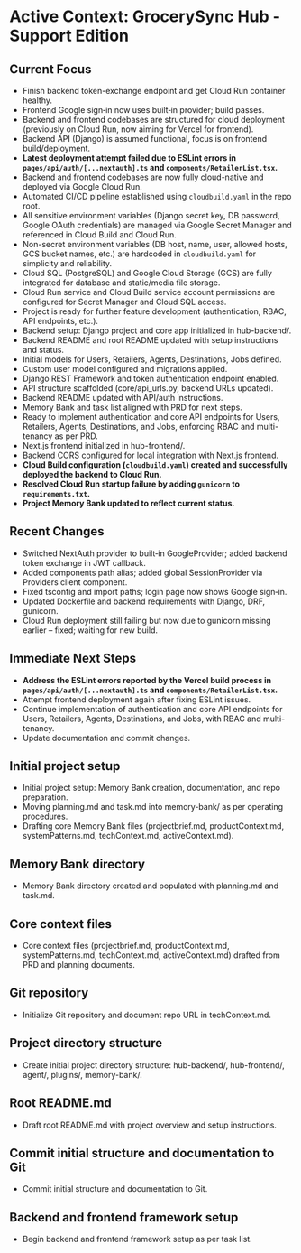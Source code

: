 # Active Context: GrocerySync Hub - Support Edition

## Current Focus
- Finish backend token-exchange endpoint and get Cloud Run container healthy.
- Frontend Google sign‑in now uses built‑in provider; build passes.
- Backend and frontend codebases are structured for cloud deployment (previously on Cloud Run, now aiming for Vercel for frontend).
- Backend API (Django) is assumed functional, focus is on frontend build/deployment.
- **Latest deployment attempt failed due to ESLint errors in `pages/api/auth/[...nextauth].ts` and `components/RetailerList.tsx`.**
- Backend and frontend codebases are now fully cloud-native and deployed via Google Cloud Run.
- Automated CI/CD pipeline established using `cloudbuild.yaml` in the repo root.
- All sensitive environment variables (Django secret key, DB password, Google OAuth credentials) are managed via Google Secret Manager and referenced in Cloud Build and Cloud Run.
- Non-secret environment variables (DB host, name, user, allowed hosts, GCS bucket names, etc.) are hardcoded in `cloudbuild.yaml` for simplicity and reliability.
- Cloud SQL (PostgreSQL) and Google Cloud Storage (GCS) are fully integrated for database and static/media file storage.
- Cloud Run service and Cloud Build service account permissions are configured for Secret Manager and Cloud SQL access.
- Project is ready for further feature development (authentication, RBAC, API endpoints, etc.).
- Backend setup: Django project and core app initialized in hub-backend/.
- Backend README and root README updated with setup instructions and status.
- Initial models for Users, Retailers, Agents, Destinations, Jobs defined.
- Custom user model configured and migrations applied.
- Django REST Framework and token authentication endpoint enabled.
- API structure scaffolded (core/api_urls.py, backend URLs updated).
- Backend README updated with API/auth instructions.
- Memory Bank and task list aligned with PRD for next steps.
- Ready to implement authentication and core API endpoints for Users, Retailers, Agents, Destinations, and Jobs, enforcing RBAC and multi-tenancy as per PRD.
- Next.js frontend initialized in hub-frontend/.
- Backend CORS configured for local integration with Next.js frontend.
- **Cloud Build configuration (`cloudbuild.yaml`) created and successfully deployed the backend to Cloud Run.**
- **Resolved Cloud Run startup failure by adding `gunicorn` to `requirements.txt`.**
- **Project Memory Bank updated to reflect current status.**

## Recent Changes
- Switched NextAuth provider to built‑in GoogleProvider; added backend token exchange in JWT callback.
- Added components path alias; added global SessionProvider via Providers client component.
- Fixed tsconfig and import paths; login page now shows Google sign‑in.
- Updated Dockerfile and backend requirements with Django, DRF, gunicorn.
- Cloud Run deployment still failing but now due to gunicorn missing earlier – fixed; waiting for new build.

## Immediate Next Steps
- **Address the ESLint errors reported by the Vercel build process in `pages/api/auth/[...nextauth].ts` and `components/RetailerList.tsx`.**
- Attempt frontend deployment again after fixing ESLint issues.
- Continue implementation of authentication and core API endpoints for Users, Retailers, Agents, Destinations, and Jobs, with RBAC and multi-tenancy.
- Update documentation and commit changes.

## Initial project setup
- Initial project setup: Memory Bank creation, documentation, and repo preparation.
- Moving planning.md and task.md into memory-bank/ as per operating procedures.
- Drafting core Memory Bank files (projectbrief.md, productContext.md, systemPatterns.md, techContext.md, activeContext.md).

## Memory Bank directory
- Memory Bank directory created and populated with planning.md and task.md.

## Core context files
- Core context files (projectbrief.md, productContext.md, systemPatterns.md, techContext.md, activeContext.md) drafted from PRD and planning documents.

## Git repository
- Initialize Git repository and document repo URL in techContext.md.

## Project directory structure
- Create initial project directory structure: hub-backend/, hub-frontend/, agent/, plugins/, memory-bank/.

## Root README.md
- Draft root README.md with project overview and setup instructions.

## Commit initial structure and documentation to Git
- Commit initial structure and documentation to Git.

## Backend and frontend framework setup
- Begin backend and frontend framework setup as per task list. 